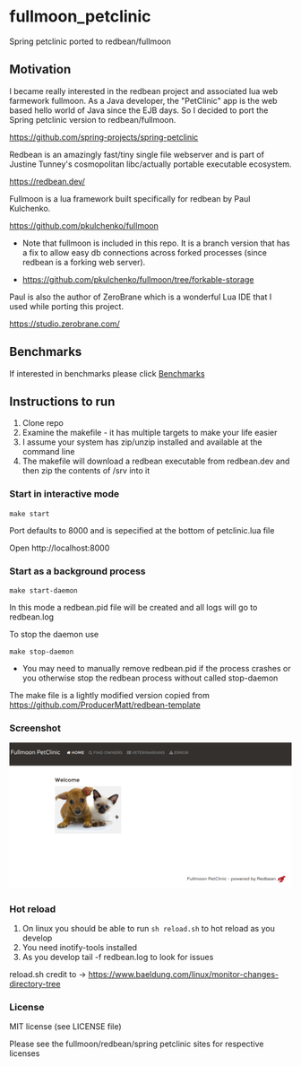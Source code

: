 # fullmoon_petclinic
Spring petclinic ported to redbean/fullmoon

## Motivation
I became really interested in the redbean project and associated lua web farmework fullmoon.
As a Java developer, the "PetClinic" app is the web based hello world of Java since the EJB days.
So I decided to port the Spring petclinic version to redbean/fullmoon.

https://github.com/spring-projects/spring-petclinic

Redbean is an amazingly fast/tiny single file webserver and is part of Justine Tunney's cosmopolitan libc/actually portable executable ecosystem.

https://redbean.dev/

Fullmoon is a lua framework built specifically for redbean by Paul Kulchenko.

https://github.com/pkulchenko/fullmoon

* Note that fullmoon is included in this repo. It is a branch version that has a fix to allow 
easy db connections across forked processes (since redbean is a forking web server).

* https://github.com/pkulchenko/fullmoon/tree/forkable-storage

Paul is also the author of ZeroBrane which is a wonderful Lua IDE that I used while porting this project.

https://studio.zerobrane.com/

## Benchmarks

If interested in benchmarks please click [Benchmarks](BENCHMARKS.md)


## Instructions to run
1. Clone repo
2. Examine the makefile - it has multiple targets to make your life easier
3. I assume your system has zip/unzip installed and available at the command line
4. The makefile will download a redbean executable from redbean.dev and then zip the contents of /srv into it

### Start in interactive mode
```
make start
```

Port defaults to 8000 and is sepecified at the bottom of petclinic.lua file

Open http://localhost:8000

### Start as a background process
```
make start-daemon
```

In this mode a redbean.pid file will be created and all logs will go to redbean.log

To stop the daemon use
```
make stop-daemon
```

* You may need to manually remove redbean.pid if the process crashes or you otherwise stop the redbean process without called stop-daemon

The make file is a lightly modified version copied from 
https://github.com/ProducerMatt/redbean-template

### Screenshot 

![fullmoon screenshot](fullmoon_petclinic.png)



### Hot reload

1. On linux you should be able to run ```sh reload.sh``` to hot reload as you develop
2. You need inotify-tools installed
3. As you develop tail -f redbean.log to look for issues

reload.sh credit to -> https://www.baeldung.com/linux/monitor-changes-directory-tree


### License
MIT license (see LICENSE file)

Please see the fullmoon/redbean/spring petclinic sites for respective licenses


